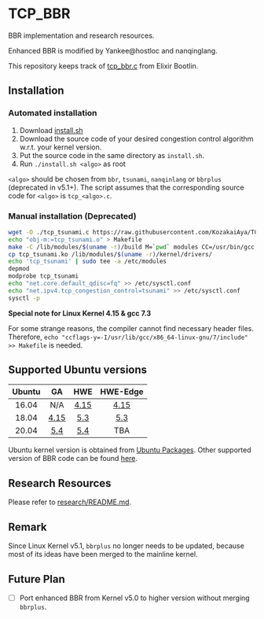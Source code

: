 # TCP_BBR

BBR implementation and research resources.

Enhanced BBR is modified by Yankee@hostloc and nanqinglang.

This repository keeps track of [tcp_bbr.c](https://elixir.bootlin.com/linux/latest/source/net/ipv4/tcp_bbr.c) from Elixir Bootlin.

## Installation

### Automated installation

1. Download [install.sh](https://raw.githubusercontent.com/KozakaiAya/TCP_BBR/master/install.sh)
2. Download the source code of your desired congestion control algorithm w.r.t. your kernel version. 
3. Put the source code in the same directory as `install.sh`.
4. Run `./install.sh <algo>` as root

`<algo>` should be chosen from `bbr`, `tsunami`, `nanqinlang` or `bbrplus` (deprecated in v5.1+). The script assumes that the corresponding source code for `<algo>` is `tcp_<algo>.c`.

### Manual installation (Deprecated)

```Bash
wget -O ./tcp_tsunami.c https://raw.githubusercontent.com/KozakaiAya/TCP_BBR/master/v5.5/tcp_bbr.c
echo "obj-m:=tcp_tsunami.o" > Makefile
make -C /lib/modules/$(uname -r)/build M=`pwd` modules CC=/usr/bin/gcc
cp tcp_tsunami.ko /lib/modules/$(uname -r)/kernel/drivers/
echo 'tcp_tsunami' | sudo tee -a /etc/modules
depmod
modprobe tcp_tsunami
echo "net.core.default_qdisc=fq" >> /etc/sysctl.conf
echo "net.ipv4.tcp_congestion_control=tsunami" >> /etc/sysctl.conf
sysctl -p
```

**Special note for Linux Kernel 4.15 & gcc 7.3**

For some strange reasons, the compiler cannot find necessary header files. Therefore, ```echo "ccflags-y=-I/usr/lib/gcc/x86_64-linux-gnu/7/include" >> Makefile``` is needed.

## Supported Ubuntu versions

| Ubuntu |  GA  |  HWE | HWE-Edge |
|:------:|:----:|:----:|:--------:|
|  16.04 | N/A                                                                  | [4.15](https://github.com/KozakaiAya/TCP_BBR/tree/master/code/v4.15)  | [4.15](https://github.com/KozakaiAya/TCP_BBR/tree/master/code/v4.15)  |
|  18.04 | [4.15](https://github.com/KozakaiAya/TCP_BBR/tree/master/code/v4.15) | [5.3](https://github.com/KozakaiAya/TCP_BBR/tree/master/code/v5.3)    | [5.3](https://github.com/KozakaiAya/TCP_BBR/tree/master/code/v5.3)    |
|  20.04 | [5.4](https://github.com/KozakaiAya/TCP_BBR/tree/master/code/v5.4)   | [5.4](https://github.com/KozakaiAya/TCP_BBR/tree/master/code/v5.4)    | TBA   |

Ubuntu kernel version is obtained from [Ubuntu Packages](https://packages.ubuntu.com/search?suite=all&arch=arm64&searchon=names&keywords=linux-generic). Other supported version of BBR code can be found [here](https://github.com/KozakaiAya/TCP_BBR/tree/master/code).

## Research Resources

Please refer to [research/README.md](https://github.com/KozakaiAya/TCP_BBR/blob/master/research/README.md).

## Remark

Since Linux Kernel v5.1, `bbrplus` no longer needs to be updated, because most of its ideas have been merged to the mainline kernel.

## Future Plan

- [ ] Port enhanced BBR from Kernel v5.0 to higher version without merging `bbrplus`.